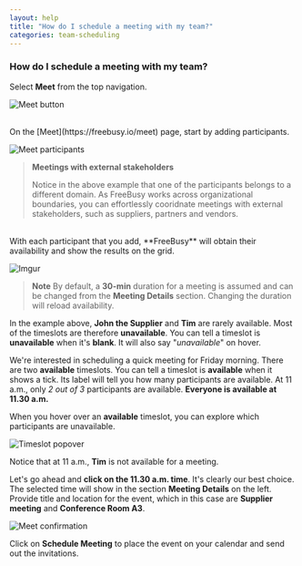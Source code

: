 ```yaml
---
layout: help
title: "How do I schedule a meeting with my team?"
categories: team-scheduling
---
```


### How do I schedule a meeting with my team?

Select **Meet** from the top navigation.

![Meet button](http://i.imgur.com/KMRUYQb.png)

<br>
On the [Meet](https://freebusy.io/meet) page, start by adding participants.

![Meet participants](http://i.imgur.com/03dc0wl.png)

> **Meetings with external stakeholders**
> 
> Notice in the above example that one of the participants belongs to a different domain.
> As FreeBusy works across organizational boundaries, you can effortlessly cooridnate meetings with external stakeholders, such as suppliers, partners and vendors.

<br>
With each participant that you add, **FreeBusy** will obtain their availability and show the results on the grid.

![Imgur](http://i.imgur.com/USCvTP6.png)

> **Note**
> By default, a **30-min** duration for a meeting is assumed and can be changed from the **Meeting Details** section.
> Changing the duration will reload availability.

In the example above, **John the Supplier** and **Tim** are rarely available.
Most of the timeslots are therefore **unavailable**.
You can tell a timeslot is **unavailable** when it's **blank**. It will also say "*unavailable*" on hover.

We're interested in scheduling a quick meeting for Friday morning. There are two **available** timeslots.
You can tell a timeslot is **available** when it shows a tick. Its label will tell you how many participants are available.
At 11 a.m., only *2 out of 3* participants are available. **Everyone is available at 11.30 a.m.**

When you hover over an **available** timeslot, you can explore which participants are unavailable.

![Timeslot popover](http://i.imgur.com/pz84JQX.png)

Notice that at 11 a.m., **Tim** is not available for a meeting.

Let's go ahead and **click on the 11.30 a.m. time**. It's clearly our best choice.
The selected time will show in the section **Meeting Details** on the left.
Provide title and location for the event, which in this case are **Supplier meeting** and **Conference Room A3**.

![Meet confirmation](http://i.imgur.com/rTtj7gw.png)

Click on **Schedule Meeting** to place the event on your calendar and send out the invitations.